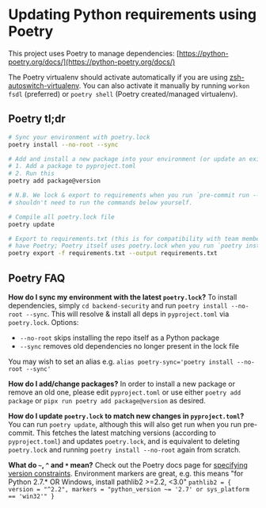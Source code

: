 # Updating Python requirements using Poetry

This project uses Poetry to manage dependencies:
[https://python-poetry.org/docs/](https://python-poetry.org/docs/)

The Poetry virtualenv should activate automatically if you are using
[zsh-autoswitch-virtualenv](https://github.com/MichaelAquilina/zsh-autoswitch-virtualenv). You can
also activate it manually by running `workon fsdl` (preferred) or `poetry shell` (Poetry
created/managed virtualenv).


## Poetry tl;dr

```bash
# Sync your environment with poetry.lock
poetry install --no-root --sync

# Add and install a new package into your environment (or update an existing one)
# 1. Add a package to pyproject.toml
# 2. Run this
poetry add package@version

# N.B. We lock & export to requirements when you run `pre-commit run --all-files` so you
# shouldn't need to run the commands below yourself.

# Compile all poetry.lock file
poetry update

# Export to requirements.txt (this is for compatibility with team members who may not
# have Poetry; Poetry itself uses poetry.lock when you run `poetry install`)
poetry export -f requirements.txt --output requirements.txt
```


## Poetry FAQ

**How do I sync my environment with the latest `poetry.lock`?**
To install dependencies, simply `cd backend-security` and run `poetry install --no-root --sync`.
This will resolve & install all deps in `pyproject.toml` via `poetry.lock`. Options:
  - `--no-root` skips installing the repo itself as a Python package
  - `--sync` removes old dependencies no longer present in the lock file

You may wish to set an alias e.g. `alias poetry-sync='poetry install --no-root --sync'`

**How do I add/change packages?**
In order to install a new package or remove an old one, please edit `pyproject.toml`
or use either `poetry add package` or `pipx run poetry add package@version` as desired.

**How do I update `poetry.lock` to match new changes in `pyproject.toml`?**
You can run `poetry update`, although this will also get run when you run pre-commit. This fetches
the latest matching versions (according to `pyproject.toml`) and updates `poetry.lock`, and is
equivalent to deleting `poetry.lock` and running `poetry install --no-root` again from scratch.

**What do `~`, `^` and `*` mean?**
Check out the Poetry docs page for [specifying version constraints](https://python-poetry.org/docs/dependency-specification/#version-constraints).
Environment markers are great, e.g. this means "for Python 2.7.* OR Windows, install pathlib2 >=2.2, <3.0"
`pathlib2 = { version = "^2.2", markers = "python_version ~= '2.7' or sys_platform == 'win32'" }`
